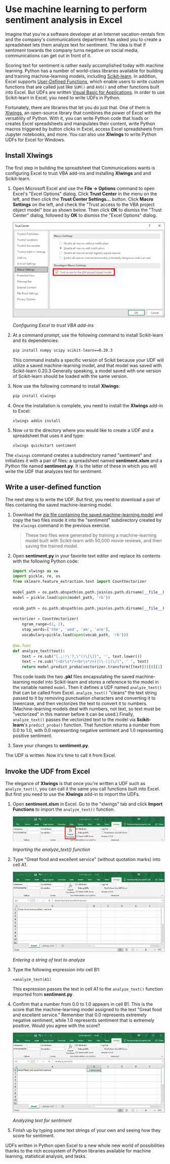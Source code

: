 # Use machine learning to perform sentiment analysis in Excel

Imagine that you're a software developer at an Internet vacation-rentals firm and the company's communications department has asked you to create a spreadsheet lets them analyze text for sentiment. The idea is that if sentiment towards the company turns negative on social media, communications can get out in front of it.

Scoring text for sentiment is rather easily accomplished today with machine learning. Python has a number of world-class libraries available for building and training machine-learning models, including [Scikit-learn](https://scikit-learn.org/stable/index.html). In addition, Excel supports [User-Defined Functions](https://support.office.com/en-ie/article/create-custom-functions-in-excel-2f06c10b-3622-40d6-a1b2-b6748ae8231f), which enable users to write custom functions that are called just like `SUM()` and `AVG()` and other functions built into Excel. But UDFs are written [Visual Basic for Applications](https://en.wikipedia.org/wiki/Visual_Basic_for_Applications). In order to use Scikit-learn in Excel, you need to write UDFs in Python.

Fortunately, there are libraries that let you do just that. One of them is [Xlwings](https://www.xlwings.org/), an open-source library that combines the power of Excel with the versatility of Python. With it, you can write Python code that loads or creates Excel spreadsheets and manipulates their content, write Python macros triggered by button clicks in Excel, access Excel spreadsheets from Jupyter notebooks, and more. You can also use **Xlwings** to write Python UDFs for Excel for Windows.

## Install Xlwings

The first step in building the spreadsheet that Communications wants is configuring Excel to trust VBA add-ins and installing **Xlwings** and and Scikit-learn.

1. Open Microsoft Excel and use the **File -> Options** command to open Excel's "Excel Options" dialog. Click **Trust Center** in the menu on the left, and then click the **Trust Center Settings...** button. Click **Macro Settings** on the left, and check the "Trust access to the VBA project object model" box as shown below. Then click **OK** to dismiss the "Trust Center" dialog, followed by **OK** to dismiss the "Excel Options" dialog.

	![Configuring Excel to trust VBA add-ins](media/trust-vba.png)

	_Configuring Excel to trust VBA add-ins_

1. At a command prompt, use the following command to install Scikit-learn and its dependencies:

	```bash
	pip install numpy scipy scikit-learn==0.20.3
	```

	This command installs a specific version of Scikit because your UDF will utilize a saved machine-learning model, and that model was saved with Scikit-learn 0.20.3 Generally speaking, a model saved with one version of Scikit-learn should be loaded with the same version.

1. Now use the following command to install **Xlwings**:

	```bash
	pip install xlwings
	```

1. Once the installation is complete, you need to install the **Xlwings** add-in to Excel:

	```
	xlwings addin install
	```

1. Now `cd` to the directory where you would like to create a UDF and a spreadsheet that uses it and type:

	```bash
	xlwings quickstart sentiment
	```

The `xlwings` command creates a subdirectory named "sentiment" and initializes it with a pair of files: a spreadsheet named **sentiment.xlsm** and a Python file named **sentiment.py**. It is the latter of these in which you will write the UDF that analyzes text for sentiment.

## Write a user-defined function

The next step is to write the UDF. But first, you need to download a pair of files containing the saved machine-learning model.

1. Download the [zip file containing the saved machine-learning model](https://topcs.blob.core.windows.net/public/office-python-resources.zip) and copy the two files inside it into the "sentiment" subdirectory created by the `xlwings` command in the previous exercise.

	> These two files were generated by training a machine-learning model built with Scikit-learn with 50,000 movie reviews, and then saving the trained model. 

1. Open **sentiment.py** in your favorite text editor and replace its contents with the following Python code:

	```python
	import xlwings as xw
	import pickle, re, os
	from sklearn.feature_extraction.text import CountVectorizer
	
	model_path = os.path.abspath(os.path.join(os.path.dirname(__file__), 'sentiment_analysis.pkl'))
	model = pickle.load(open(model_path, 'rb'))
	
	vocab_path = os.path.abspath(os.path.join(os.path.dirname(__file__), 'vocabulary.pkl'))
	
	vectorizer = CountVectorizer(
	    ngram_range=(1, 2),
	    stop_words=['the', 'and', 'am', 'are'],
	    vocabulary=pickle.load(open(vocab_path, 'rb')))
	
	@xw.func
	def analyze_text(text):
	    text = re.sub("[.;:!\'?,\"()\[\]]", '', text.lower())
	    text = re.sub("(<br\s*/><br\s*/>)|(\-)|(\/)", ' ', text)
	    return model.predict_proba(vectorizer.transform([text]))[0][1]
	```

	This code loads the two **.pkl** files encapsulating the saved machine-learning model into Scikit-learn and stores a reference to the model in the variable named `model`. Then it defines a UDF named `analyze_text()` that can be called from Excel. `analyze_text()` "cleans" the text string passed to it by removing punctuation characters and converting it to lowercase, and then vectorizes the text to convert it to numbers. (Machine-learning models deal with numbers, not text, so text must be "vectorized" in this manner before it can be used.) Finally, `analyze_text()` passes the vectorized text to the model via **Scikit-learn**'s `predict_proba()` function. That function returns a number from 0.0 to 1.0, with 0.0 representing negative sentiment and 1.0 representing positive sentiment.

1. Save your changes to **sentiment.py**.

The UDF is written. Now it's time to call it from Excel.

## Invoke the UDF from Excel

The elegance of **Xlwings** is that once you're written a UDF such as `analyze_text()`, you can call it the same you call functions built into Excel. But first you need to use the **Xlwings** add-in to import the UDFs.

1. Open **sentiment.xlsm** in Excel. Go to the "xlwings" tab and click **Import Functions** to import the `analyze_text()` function.

	![Importing the analyze_text() function](media/import-functions.png)

	_Importing the analyze_text() function_

1. Type "Great food and excellent service" (without quotation marks) into cell A1.

	![Entering a string of text to analyze](media/excel-1.png)

	_Entering a string of text to analyze_

1. Type the following expression into cell B1:

	```
	=analyze_text(A1)
	```

	This expression passes the text in cell A1 to the `analyze_text()` function imported from **sentiment.py**.

1. Confirm that a number from 0.0 to 1.0 appears in cell B1. This is the score that the machine-learning model assigned to the text "Great food and excellent service." Remember that 0.0 represents extremely negative sentiment, while 1.0 represents sentiment that is extremely positive. Would you agree with the score?

	![Analyzing text for sentiment](media/excel-2.png)

	_Analyzing text for sentiment_

1. Finish up by typing some text strings of your own and seeing how they score for sentiment.

UDFs written in Python open Excel to a new whole new world of possibilities thanks to the rich ecosystem of Python libraries available for machine learning, statistical analysis, and tasks.